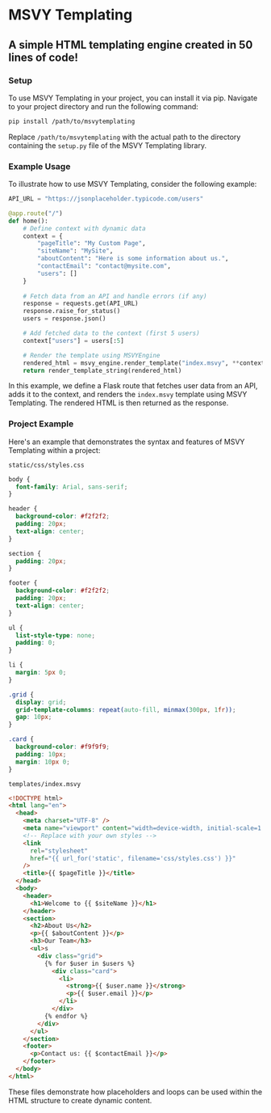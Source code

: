 # MSVY Templating

## A simple HTML templating engine created in 50 lines of code!

### Setup

To use MSVY Templating in your project, you can install it via pip. Navigate to your project directory and run the following command:

```bash
pip install /path/to/msvytemplating
```

Replace `/path/to/msvytemplating` with the actual path to the directory containing the `setup.py` file of the MSVY Templating library.

### Example Usage

To illustrate how to use MSVY Templating, consider the following example:

```python
API_URL = "https://jsonplaceholder.typicode.com/users"

@app.route("/")
def home():
    # Define context with dynamic data
    context = {
        "pageTitle": "My Custom Page",
        "siteName": "MySite",
        "aboutContent": "Here is some information about us.",
        "contactEmail": "contact@mysite.com",
        "users": []
    }
    
    # Fetch data from an API and handle errors (if any)
    response = requests.get(API_URL)
    response.raise_for_status()
    users = response.json()

    # Add fetched data to the context (first 5 users)
    context["users"] = users[:5]

    # Render the template using MSVYEngine
    rendered_html = msvy_engine.render_template("index.msvy", **context)
    return render_template_string(rendered_html)
```

In this example, we define a Flask route that fetches user data from an API, adds it to the context, and renders the `index.msvy` template using MSVY Templating. The rendered HTML is then returned as the response.

### Project Example

Here's an example that demonstrates the syntax and features of MSVY Templating within a project:

`static/css/styles.css`

```css
body {
  font-family: Arial, sans-serif;
}

header {
  background-color: #f2f2f2;
  padding: 20px;
  text-align: center;
}

section {
  padding: 20px;
}

footer {
  background-color: #f2f2f2;
  padding: 20px;
  text-align: center;
}

ul {
  list-style-type: none;
  padding: 0;
}

li {
  margin: 5px 0;
}

.grid {
  display: grid;
  grid-template-columns: repeat(auto-fill, minmax(300px, 1fr));
  gap: 10px;
}

.card {
  background-color: #f9f9f9;
  padding: 10px;
  margin: 10px 0;
}
```

`templates/index.msvy`

```html
<!DOCTYPE html>
<html lang="en">
  <head>
    <meta charset="UTF-8" />
    <meta name="viewport" content="width=device-width, initial-scale=1.0" />
    <!-- Replace with your own styles -->
    <link
      rel="stylesheet"
      href="{{ url_for('static', filename='css/styles.css') }}"
    />
    <title>{{ $pageTitle }}</title>
  </head>
  <body>
    <header>
      <h1>Welcome to {{ $siteName }}</h1>
    </header>
    <section>
      <h2>About Us</h2>
      <p>{{ $aboutContent }}</p>
      <h3>Our Team</h3>
      <ul>s
        <div class="grid">
          {% for $user in $users %}
            <div class="card">
              <li>
                <strong>{{ $user.name }}</strong>
                <p>{{ $user.email }}</p>
              </li>
            </div>
          {% endfor %}
        </div>
      </ul>
    </section>
    <footer>
      <p>Contact us: {{ $contactEmail }}</p>
    </footer>
  </body>
</html>
```

These files demonstrate how placeholders and loops can be used within the HTML structure to create dynamic content.
